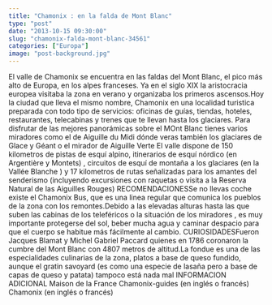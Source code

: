 ```yaml
---
title: "Chamonix : en la falda de Mont Blanc"
type: "post"
date: "2013-10-15 09:30:00"
slug: "chamonix-falda-mont-blanc-34561"
categories: ["Europa"]
image: "post-background.jpg"
---
```


 El valle de Chamonix se encuentra en las faldas del Mont Blanc, el pico más alto de Europa, en los alpes franceses. Ya en el siglo XIX la aristocracia europea visitaba la zona en verano y organizaba los primeros ascensos.Hoy la ciudad que lleva el mismo nombre, Chamonix en una localidad turistica preparada con todo tipo de servicios: oficinas de guías, tiendas, hoteles, restaurantes, telecabinas y trenes que te llevan hasta los glaciares. Para disfrutar de las mejores panorámicas sobre el MOnt Blanc tienes varios miradores como el de Aiguille du Midi dónde veras también los glaciares de Glace y Géant o el mirador de Aiguille Verte El valle dispone de 150 kilometros de pistas de esquí alpino, itinerarios de esquí nórdico (en Argentière y Montets) , circuitos de esquí de montaña a los glaciares (en la Vallée Blanche ) y 17 kilometros de rutas señalizadas para los amantes del senderismo (incluyendo excursiones con raquetas o visita a la Reserva Natural de las Aiguilles Rouges) RECOMENDACIONESSe no llevas coche existe el Chamonix Bus, que es una linea regular que comunica los pueblos de la zona con los remontes.Debido a las elevadas alturas hasta las que suben las cabinas de los teleféricos o la situación de los miradores , es muy importante protegerse del sol, beber mucha agua y caminar despacio para que el cuerpo se habitue más fácilmente al cambio. CURIOSIDADESFueron Jacques Blamat y Michel Gabriel Paccard quienes en 1786 coronaron la cumbre del Mont Blanc con 4807 metros de altitud.La fondue es una de las especialidades culinarias de la zona, platos a base de queso fundido, aunque el gratin savoyard (es como una especie de lasaña pero a base de capas de queso y patata) tampoco está nada mal INFORMACION ADICIONAL Maison de la France Chamonix-guides (en inglés o francés) Chamonix (en inglés o francés)